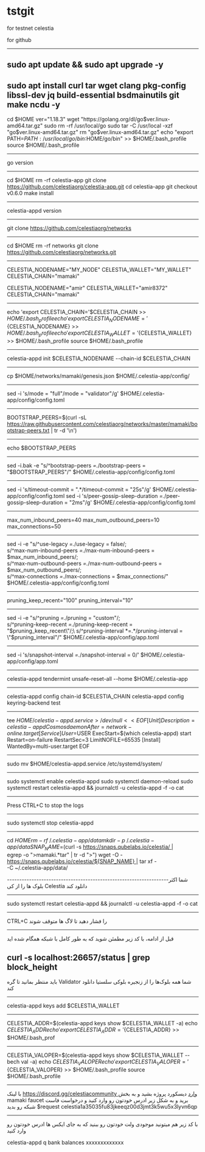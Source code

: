 # tstgit
for testnet celestia

for github


------------------------------------------
sudo apt update && sudo apt upgrade -y
---------------------------------------------
sudo apt install curl tar wget clang pkg-config libssl-dev jq build-essential bsdmainutils git make ncdu -y
-------------------------------------------------
cd $HOME
ver="1.18.3"
wget "https://golang.org/dl/go$ver.linux-amd64.tar.gz"
sudo rm -rf /usr/local/go
sudo tar -C /usr/local -xzf "go$ver.linux-amd64.tar.gz"
rm "go$ver.linux-amd64.tar.gz"
echo "export PATH=$PATH:/usr/local/go/bin:$HOME/go/bin" >> $HOME/.bash_profile
source $HOME/.bash_profile

---------------------------------------------------
go version

--------------------------------------
cd $HOME
rm -rf celestia-app
git clone https://github.com/celestiaorg/celestia-app.git
cd celestia-app
git checkout v0.6.0
make install

-------------------------------------------------
celestia-appd version

-------------------------------------------
git clone https://github.com/celestiaorg/networks

-------------------------------
cd $HOME
rm -rf networks
git clone https://github.com/celestiaorg/networks.git

--------------------------
CELESTIA_NODENAME="MY_NODE" 
CELESTIA_WALLET="MY_WALLET"
CELESTIA_CHAIN="mamaki"

CELESTIA_NODENAME="amir" 
CELESTIA_WALLET="amir8372"
CELESTIA_CHAIN="mamaki"

----------------------------------------------------------
echo 'export CELESTIA_CHAIN='$CELESTIA_CHAIN >> $HOME/.bash_profile
echo 'export CELESTIA_NODENAME='${CELESTIA_NODENAME} >> $HOME/.bash_profile
echo 'export CELESTIA_WALLET='${CELESTIA_WALLET} >> $HOME/.bash_profile
source $HOME/.bash_profile

------------------------------------------------
celestia-appd init $CELESTIA_NODENAME --chain-id $CELESTIA_CHAIN

-------------------------------------
cp $HOME/networks/mamaki/genesis.json $HOME/.celestia-app/config/

---------------------------------------
sed -i 's/mode = \"full\"/mode = \"validator\"/g' $HOME/.celestia-app/config/config.toml

---------------------------------------------
BOOTSTRAP_PEERS=$(curl -sL https://raw.githubusercontent.com/celestiaorg/networks/master/mamaki/bootstrap-peers.txt | tr -d '\n')

--------------------------------------------------
echo $BOOTSTRAP_PEERS

------------------------------------------------
sed -i.bak -e "s/^bootstrap-peers *=.*/bootstrap-peers = \"$BOOTSTRAP_PEERS\"/" $HOME/.celestia-app/config/config.toml

-----------------------------------------------------------
sed -i 's/timeout-commit = ".*/timeout-commit = "25s"/g' $HOME/.celestia-app/config/config.toml
sed -i 's/peer-gossip-sleep-duration *=.*/peer-gossip-sleep-duration = "2ms"/g' $HOME/.celestia-app/config/config.toml

-----------------------------------------------------------------
max_num_inbound_peers=40 
max_num_outbound_peers=10 
max_connections=50

----------------------------------------------------------------
sed -i -e "s/^use-legacy *=.*/use-legacy = false/;\
s/^max-num-inbound-peers *=.*/max-num-inbound-peers = $max_num_inbound_peers/;\
s/^max-num-outbound-peers *=.*/max-num-outbound-peers = $max_num_outbound_peers/;\
s/^max-connections *=.*/max-connections = $max_connections/" $HOME/.celestia-app/config/config.toml

------------------------------------------------
pruning_keep_recent="100" 
pruning_interval="10"

------------------------------------------------------

sed -i -e "s/^pruning *=.*/pruning = \"custom\"/;\
s/^pruning-keep-recent *=.*/pruning-keep-recent = \"$pruning_keep_recent\"/;\
s/^pruning-interval *=.*/pruning-interval = \"$pruning_interval\"/" $HOME/.celestia-app/config/app.toml

--------------------------------------------

sed -i 's/snapshot-interval *=.*/snapshot-interval = 0/' $HOME/.celestia-app/config/app.toml

---------------------------------------------------
celestia-appd tendermint unsafe-reset-all --home $HOME/.celestia-app

---------------------------------------------------

celestia-appd config chain-id $CELESTIA_CHAIN
celestia-appd config keyring-backend test

-------------------------------------------------------
tee $HOME/celestia-appd.service > /dev/null <<EOF
[Unit]
  Description=celestia-appd Cosmos daemon
  After=network-online.target
[Service]
  User=$USER
  ExecStart=$(which celestia-appd) start
  Restart=on-failure
  RestartSec=3
  LimitNOFILE=65535
[Install]
  WantedBy=multi-user.target
EOF

---------------------------------------------------
sudo mv $HOME/celestia-appd.service /etc/systemd/system/

----------------------------------------------------
sudo systemctl enable celestia-appd
sudo systemctl daemon-reload
sudo systemctl restart celestia-appd && journalctl -u celestia-appd -f -o cat

------------------------------------------------------------
Press CTRL+C to stop the logs

-------------------------------------------------------------

sudo systemctl stop celestia-appd

--------------------------------------------------------------

cd $HOME
rm -rf ~/.celestia-app/data
mkdir -p ~/.celestia-app/data
SNAP_NAME=$(curl -s https://snaps.qubelabs.io/celestia/ | \
    egrep -o ">mamaki.*tar" | tr -d ">")
wget -O - https://snaps.qubelabs.io/celestia/${SNAP_NAME} | tar xf - \
    -C ~/.celestia-app/data/

------------------------------------------------------------------شما اکثر بلوک ها را از کی Celestia دانلود کند

--------------------------------------------------
sudo systemctl restart celestia-appd && journalctl -u celestia-appd -f -o cat

-------------------------------------------------
CTRL+C را فشار دهید تا لاگ ها متوقف شوند

---------------------------------
قبل از ادامه، با کد زیر مطمئن شوید که به طور کامل با شبکه همگام شده اید 

curl -s localhost:26657/status | grep block_height
------------------------------------------------
باید منتظر بمانید تا گره Validator شما همه بلوک‌ها را از زنجیره بلوکی سلستیا دانلود کند

---------------------------------------------------

celestia-appd keys add $CELESTIA_WALLET


-----------------------------------
CELESTIA_ADDR=$(celestia-appd keys show $CELESTIA_WALLET -a) 
echo $CELESTIA_ADDR 
echo 'export CELESTIA_ADDR='${CELESTIA_ADDR} >> $HOME/.bash_prof

------------------------------------------------
CELESTIA_VALOPER=$(celestia-appd keys show $CELESTIA_WALLET --bech val -a) 
echo $CELESTIA_VALOPER 
echo 'export CELESTIA_VALOPER='${CELESTIA_VALOPER} >> $HOME/.bash_profile 
source $HOME/.bash_profile

--------------------------------------------
با لینک https://discord.gg/celestiacommunity وارد دیسکورد پروژه بشید و به بخش mamaki faucet  برید و به شکل زیر ادرس خودتون رو وارد کنید و درخواست فاست شبکه رو بدید
$request celestia1a35035fu83jkeeqz00d3jmt3k5wu5x3lyvn6qp

------------------------------------- 
با کد زیر هم میتونید موجودی ولت خودتون رو ببنید  که به جای ایکس ها ادرس خودتون رو وارد کنید 

celestia-appd q bank balances xxxxxxxxxxxxx
